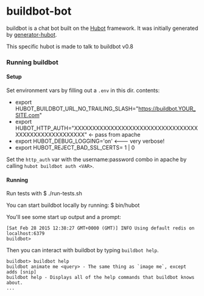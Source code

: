 # buildbot-bot

buildbot is a chat bot built on the [Hubot][hubot] framework. It was
initially generated by [generator-hubot][generator-hubot].

This specific hubot is made to talk to buildbot v0.8

[hubot]: http://hubot.github.com
[generator-hubot]: https://github.com/github/generator-hubot

### Running buildbot

#### Setup
Set environment vars by filling out a `.env` in this dir. contents:
 * export HUBOT_BUILDBOT_URL_NO_TRAILING_SLASH="https://buildbot.YOUR_SITE.com"
 * export HUBOT_HTTP_AUTH="XXXXXXXXXXXXXXXXXXXXXXXXXXXXXXXXXXXXXXXXXXXXXXXXXXXXX" <- pass from apache
 * export HUBOT_DEBUG_LOGGING='on'  <--- very verbose!
 * export HUBOT_REJECT_BAD_SSL_CERTS= 1 | 0

Set the `http_auth` var with the username:password combo in apache by calling
`hubot buildbot auth <VAR>`.

#### Running
Run tests with
    $ ./run-tests.sh

You can start buildbot locally by running:
    $ bin/hubot

You'll see some start up output and a prompt:

    [Sat Feb 28 2015 12:38:27 GMT+0000 (GMT)] INFO Using default redis on localhost:6379
    buildbot>

Then you can interact with buildbot by typing `buildbot help`.

    buildbot> buildbot help
    buildbot animate me <query> - The same thing as `image me`, except adds [snip]
    buildbot help - Displays all of the help commands that buildbot knows about.
    ...
